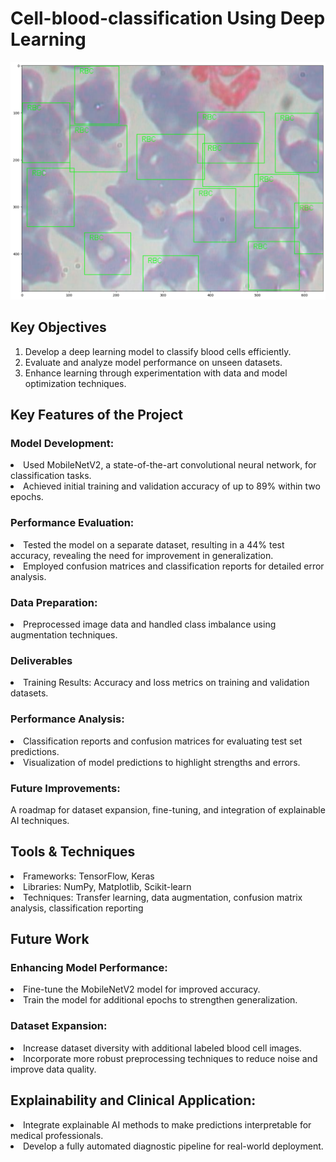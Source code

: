 # Cell-blood-classification Using Deep Learning
<img src="download (5).png" />

## Key Objectives
1. Develop a deep learning model to classify blood cells efficiently.
2. Evaluate and analyze model performance on unseen datasets.
3. Enhance learning through experimentation with data and model optimization techniques.

## Key Features of the Project
### Model Development:
<li> Used MobileNetV2, a state-of-the-art convolutional neural network, for classification tasks.</li>
<li> Achieved initial training and validation accuracy of up to 89% within two epochs.</li>

### Performance Evaluation:
<li> Tested the model on a separate dataset, resulting in a 44% test accuracy, revealing the need for improvement in generalization.</li>
<li>Employed confusion matrices and classification reports for detailed error analysis.</li>

### Data Preparation:
<li> Preprocessed image data and handled class imbalance using augmentation techniques.</li>

### Deliverables
<li> Training Results: Accuracy and loss metrics on training and validation datasets.</li>

### Performance Analysis:
<li> Classification reports and confusion matrices for evaluating test set predictions.</li>
<li> Visualization of model predictions to highlight strengths and errors.</li>

### Future Improvements: 
A roadmap for dataset expansion, fine-tuning, and integration of explainable AI techniques.
## Tools & Techniques
<li> Frameworks: TensorFlow, Keras </li>
 
<li>  Libraries: NumPy, Matplotlib, Scikit-learn </li>
<li>  Techniques: Transfer learning, data augmentation, confusion matrix analysis, classification reporting</li>

## Future Work
### Enhancing Model Performance:
<li>Fine-tune the MobileNetV2 model for improved accuracy.</li>
<li>Train the model for additional epochs to strengthen generalization.</li>

### Dataset Expansion:
<li> Increase dataset diversity with additional labeled blood cell images.</li>
<li>Incorporate more robust preprocessing techniques to reduce noise and improve data quality.</li>

## Explainability and Clinical Application:
<li>Integrate explainable AI methods to make predictions interpretable for medical professionals.</li>
<li>Develop a fully automated diagnostic pipeline for real-world deployment.</li>

